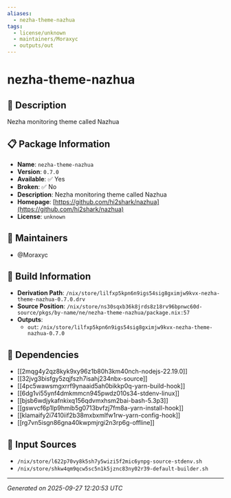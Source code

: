 ```yaml
---
aliases:
  - nezha-theme-nazhua
tags:
  - license/unknown
  - maintainers/Moraxyc
  - outputs/out
---
```


# nezha-theme-nazhua

## 📝 Description

Nezha monitoring theme called Nazhua

## 📋 Package Information

- **Name**: `nezha-theme-nazhua`
- **Version**: `0.7.0`
- **Available**: ✅ Yes
- **Broken**: ✅ No
- **Description**: Nezha monitoring theme called Nazhua
- **Homepage**: [https://github.com/hi2shark/nazhua](https://github.com/hi2shark/nazhua)
- **License**: `unknown`
## 👥 Maintainers

- @Moraxyc


## 🔧 Build Information

- **Derivation Path**: `/nix/store/lilfxp5kpn6n9igs54sig8gximjw9kvx-nezha-theme-nazhua-0.7.0.drv`
- **Source Position**: `/nix/store/ns30sqxb36k8jrds8z18rv96bpnwc60d-source/pkgs/by-name/ne/nezha-theme-nazhua/package.nix:57`
- **Outputs**:
  - `out`:  `/nix/store/lilfxp5kpn6n9igs54sig8gximjw9kvx-nezha-theme-nazhua-0.7.0`

## 🔗 Dependencies

- [[2mqg4y2qz8kyk9xy96z1b80h3km40nch-nodejs-22.19.0]]
- [[32jvg3bisfgy5zqjfszh7isahj234nbx-source]]
- [[4pc5wawsmgxrrf9ynaaid5ah0bikkp0q-yarn-build-hook]]
- [[6dg1vi55ynf4dmkmmcn945pwdz010s34-stdenv-linux]]
- [[bjsb6wdjykafnkixq156qdvmxhsm2bai-bash-5.3p3]]
- [[gswvcf6p1lp9hmib5g0713bvfzj7fm8a-yarn-install-hook]]
- [[klamaify2i7410iif2b38mxbxmlfw1rw-yarn-config-hook]]
- [[rg7vn5isgn86gna40kwpmjrgi2n3rp6g-offline]]

## 📁 Input Sources

- `/nix/store/l622p70vy8k5sh7y5wizi5f2mic6ynpg-source-stdenv.sh`
- `/nix/store/shkw4qm9qcw5sc5n1k5jznc83ny02r39-default-builder.sh`

---
*Generated on 2025-09-27 12:20:53 UTC*
